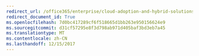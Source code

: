 ```yaml
---
redirect_url: /office365/enterprise/cloud-adoption-and-hybrid-solutions
redirect_document_id: True
ms.openlocfilehash: 7d0bc417289cf6f518665d1bb263e950156624e9
ms.sourcegitcommit: d31cf57295e8f3d798ab971d405baf3bd3eb7a45
ms.translationtype: MT
ms.contentlocale: zh-CN
ms.lasthandoff: 12/15/2017
---
```

